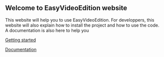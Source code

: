 ## Welcome to EasyVideoEdition website

This website will help you to use EasyVideoEdition.
For developpers, this website will also explain how to install the project and how to use the code. A documentation is also here to help you

[Getting started](gettingStarted.md)

[Documentation](doc/index.html)
